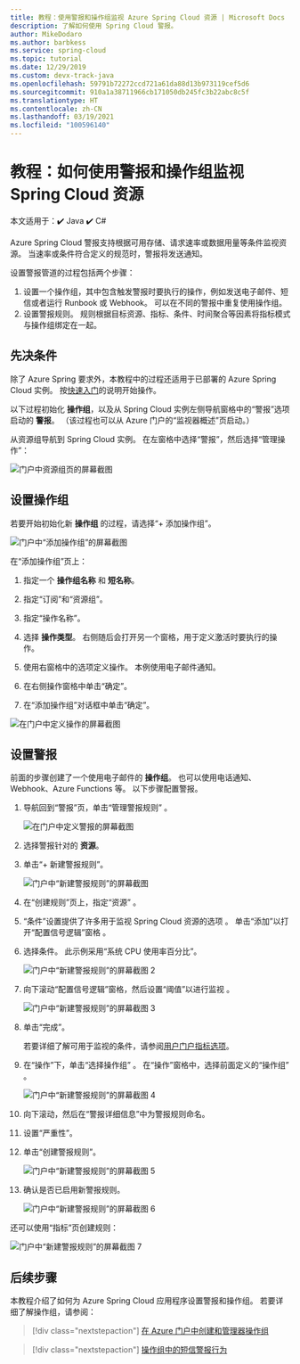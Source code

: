 ```yaml
---
title: 教程：使用警报和操作组监视 Azure Spring Cloud 资源 | Microsoft Docs
description: 了解如何使用 Spring Cloud 警报。
author: MikeDodaro
ms.author: barbkess
ms.service: spring-cloud
ms.topic: tutorial
ms.date: 12/29/2019
ms.custom: devx-track-java
ms.openlocfilehash: 59791b72272ccd721a61da88d13b973119cef5d6
ms.sourcegitcommit: 910a1a38711966cb171050db245fc3b22abc8c5f
ms.translationtype: HT
ms.contentlocale: zh-CN
ms.lasthandoff: 03/19/2021
ms.locfileid: "100596140"
---
```

# <a name="tutorial-how-to-monitor-spring-cloud-resources-using-alerts-and-action-groups"></a>教程：如何使用警报和操作组监视 Spring Cloud 资源

本文适用于：✔️ Java ✔️ C#

Azure Spring Cloud 警报支持根据可用存储、请求速率或数据用量等条件监视资源。 当速率或条件符合定义的规范时，警报将发送通知。

设置警报管道的过程包括两个步骤： 
1. 设置一个操作组，其中包含触发警报时要执行的操作，例如发送电子邮件、短信或者运行 Runbook 或 Webhook。 可以在不同的警报中重复使用操作组。
2. 设置警报规则。 规则根据目标资源、指标、条件、时间聚合等因素将指标模式与操作组绑定在一起。

## <a name="prerequisites"></a>先决条件

除了 Azure Spring 要求外，本教程中的过程还适用于已部署的 Azure Spring Cloud 实例。  按[快速入门](spring-cloud-quickstart.md)的说明开始操作。

以下过程初始化 **操作组**，以及从 Spring Cloud 实例左侧导航窗格中的“警报”选项启动的 **警报**。 （该过程也可以从 Azure 门户的“监视器概述”页启动。） 

从资源组导航到 Spring Cloud 实例。 在左窗格中选择“警报”，然后选择“管理操作”： 

![门户中资源组页的屏幕截图](media/alerts-action-groups/action-1-a.png)

## <a name="set-up-action-group"></a>设置操作组

若要开始初始化新 **操作组** 的过程，请选择“+ 添加操作组”。

![门户中“添加操作组”的屏幕截图](media/alerts-action-groups/action-1.png)

在“添加操作组”页上：

 1. 指定一个 **操作组名称** 和 **短名称**。

 1. 指定“订阅”和“资源组”。 

 1. 指定“操作名称”。

 1. 选择 **操作类型**。  右侧随后会打开另一个窗格，用于定义激活时要执行的操作。

 1. 使用右窗格中的选项定义操作。  本例使用电子邮件通知。

 1. 在右侧操作窗格中单击“确定”。

 1. 在“添加操作组”对话框中单击“确定”。  

  ![在门户中定义操作的屏幕截图](media/alerts-action-groups/action-2.png)

## <a name="set-up-alert"></a>设置警报 

前面的步骤创建了一个使用电子邮件的 **操作组**。 也可以使用电话通知、Webhook、Azure Functions 等。 以下步骤配置警报。

1. 导航回到“警报”页，单击“管理警报规则” 。

   ![在门户中定义警报的屏幕截图](media/alerts-action-groups/alerts-2.png)

1. 选择警报针对的 **资源**。

1. 单击“+ 新建警报规则”。

   ![门户中“新建警报规则”的屏幕截图](media/alerts-action-groups/alerts-3.png)

1. 在“创建规则”页上，指定“资源” 。

1. “条件”设置提供了许多用于监视 Spring Cloud 资源的选项 。  单击“添加”以打开“配置信号逻辑”窗格 。

1. 选择条件。 此示例采用“系统 CPU 使用率百分比”。

   ![门户中“新建警报规则”的屏幕截图 2](media/alerts-action-groups/alerts-3-1.png)

1. 向下滚动“配置信号逻辑”窗格，然后设置“阈值”以进行监视 。

   ![门户中“新建警报规则”的屏幕截图 3](media/alerts-action-groups/alerts-3-2.png)

1. 单击“完成”。

   若要详细了解可用于监视的条件，请参阅[用户门户指标选项](spring-cloud-concept-metrics.md#user-metrics-options)。

1. 在“操作”下，单击“选择操作组” 。 在“操作”窗格中，选择前面定义的“操作组” 。

   ![门户中“新建警报规则”的屏幕截图 4](media/alerts-action-groups/alerts-3-3.png) 

1. 向下滚动，然后在“警报详细信息”中为警报规则命名。

1. 设置“严重性”。

1. 单击“创建警报规则”。

   ![门户中“新建警报规则”的屏幕截图 5](media/alerts-action-groups/alerts-3-4.png)

1. 确认是否已启用新警报规则。

   ![门户中“新建警报规则”的屏幕截图 6](media/alerts-action-groups/alerts-4.png)

还可以使用“指标”页创建规则：

![门户中“新建警报规则”的屏幕截图 7](media/alerts-action-groups/alerts-5.png)

## <a name="next-steps"></a>后续步骤

本教程介绍了如何为 Azure Spring Cloud 应用程序设置警报和操作组。 若要详细了解操作组，请参阅：

> [!div class="nextstepaction"]
> [在 Azure 门户中创建和管理器操作组](../azure-monitor/alerts/action-groups.md)

> [!div class="nextstepaction"]
> [操作组中的短信警报行为](../azure-monitor/alerts/alerts-sms-behavior.md)
